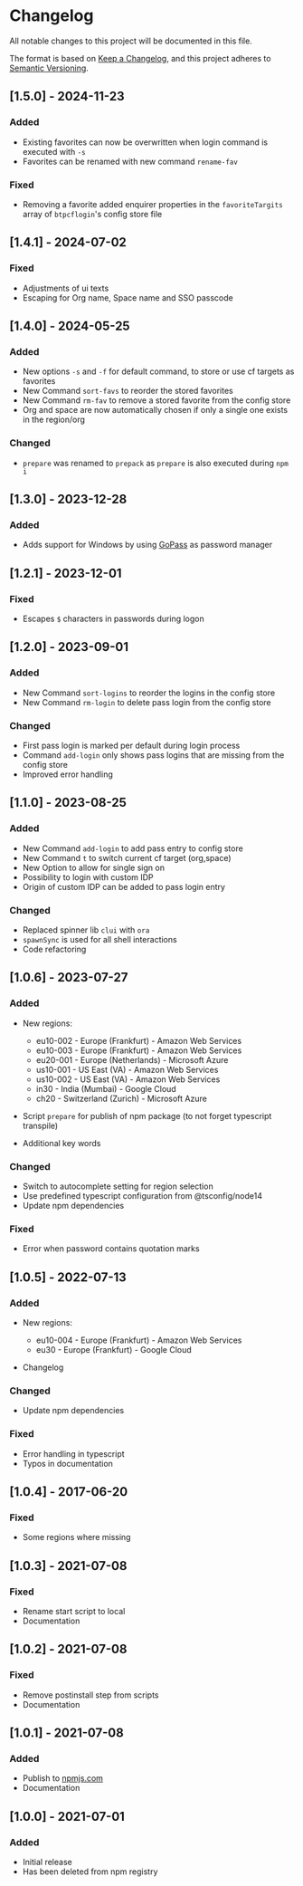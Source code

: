 # Changelog

All notable changes to this project will be documented in this file.

The format is based on [Keep a Changelog](https://keepachangelog.com/en/1.0.0/),
and this project adheres to [Semantic Versioning](https://semver.org/spec/v2.0.0.html).

## [1.5.0] - 2024-11-23

### Added

- Existing favorites can now be overwritten when login command is executed with `-s`
- Favorites can be renamed with new command `rename-fav`

### Fixed

- Removing a favorite added enquirer properties in the `favoriteTargits` array of `btpcflogin`'s config store file

## [1.4.1] - 2024-07-02

### Fixed

- Adjustments of ui texts
- Escaping for Org name, Space name and SSO passcode

## [1.4.0] - 2024-05-25

### Added

- New options `-s` and `-f` for default command, to store or use cf targets as favorites
- New Command `sort-favs` to reorder the stored favorites
- New Command `rm-fav` to remove a stored favorite from the config store
- Org and space are now automatically chosen if only a single one exists in the region/org

### Changed

- `prepare` was renamed to `prepack` as `prepare` is also executed during `npm i`

## [1.3.0] - 2023-12-28

### Added

- Adds support for Windows by using [GoPass](https://www.gopass.pw/) as password manager

## [1.2.1] - 2023-12-01

### Fixed

- Escapes `$` characters in passwords during logon

## [1.2.0] - 2023-09-01

### Added

- New Command `sort-logins` to reorder the logins in the config store
- New Command `rm-login` to delete pass login from the config store

### Changed

- First pass login is marked per default during login process
- Command `add-login` only shows pass logins that are missing from the config store
- Improved error handling

## [1.1.0] - 2023-08-25

### Added

- New Command `add-login` to add pass entry to config store
- New Command `t` to switch current cf target (org,space)
- New Option to allow for single sign on
- Possibility to login with custom IDP
- Origin of custom IDP can be added to pass login entry

### Changed

- Replaced spinner lib `clui` with `ora`
- `spawnSync` is used for all shell interactions
- Code refactoring

## [1.0.6] - 2023-07-27

### Added

- New regions:

  - eu10-002 - Europe (Frankfurt) - Amazon Web Services
  - eu10-003 - Europe (Frankfurt) - Amazon Web Services
  - eu20-001 - Europe (Netherlands) - Microsoft Azure
  - us10-001 - US East (VA) - Amazon Web Services
  - us10-002 - US East (VA) - Amazon Web Services
  - in30 - India (Mumbai) - Google Cloud
  - ch20 - Switzerland (Zurich) - Microsoft Azure

- Script `prepare` for publish of npm package (to not forget typescript transpile)
- Additional key words

### Changed

- Switch to autocomplete setting for region selection
- Use predefined typescript configuration from @tsconfig/node14
- Update npm dependencies

### Fixed

- Error when password contains quotation marks

## [1.0.5] - 2022-07-13

### Added

- New regions:

  - eu10-004 - Europe (Frankfurt) - Amazon Web Services
  - eu30     - Europe (Frankfurt) - Google Cloud

- Changelog

### Changed

- Update npm dependencies

### Fixed

- Error handling in typescript
- Typos in documentation

## [1.0.4] - 2017-06-20

### Fixed

- Some regions where missing

## [1.0.3] - 2021-07-08

### Fixed

- Rename start script to local
- Documentation

## [1.0.2] - 2021-07-08

### Fixed

- Remove postinstall step from scripts
- Documentation

## [1.0.1] - 2021-07-08

### Added

- Publish to [npmjs.com](https://www.npmjs.com/package/btpcflogin)
- Documentation

## [1.0.0] - 2021-07-01

### Added

- Initial release
- Has been deleted from npm registry
